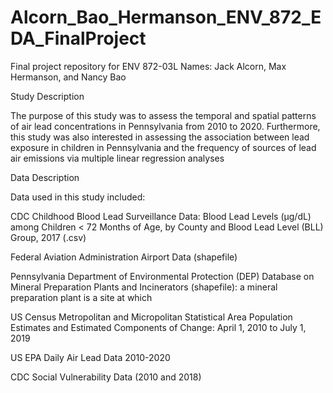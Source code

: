 # Alcorn_Bao_Hermanson_ENV_872_EDA_FinalProject
Final project repository for ENV 872-03L 
Names: Jack Alcorn, Max Hermanson, and Nancy Bao

Study Description

The purpose of this study was to assess the temporal and spatial patterns of air lead concentrations in Pennsylvania from 2010 to 2020.
Furthermore, this study was also interested in assessing the association between lead exposure in children in Pennsylvania and the frequency of sources of lead air emissions via multiple linear regression analyses

Data Description 

Data used in this study included: 

CDC Childhood Blood Lead Surveillance Data: Blood Lead Levels (µg/dL) among Children < 72 Months of Age, by County and Blood Lead Level (BLL) Group, 2017 (.csv)

Federal Aviation Administration Airport Data (shapefile)

Pennsylvania Department of Environmental Protection (DEP) Database on Mineral Preparation Plants and Incinerators (shapefile): a mineral preparation plant is a site at which 

US Census Metropolitan and Micropolitan Statistical Area Population Estimates and Estimated Components of Change: April 1, 2010 to July 1, 2019 

US EPA Daily Air Lead Data 2010-2020 

CDC Social Vulnerability Data (2010 and 2018)



